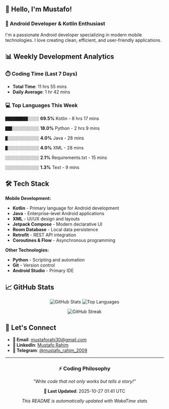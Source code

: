 ## 👋 Hello, I'm Mustafo!

### 🚀 Android Developer & Kotlin Enthusiast

I'm a passionate Android developer specializing in modern mobile technologies. I love creating clean, efficient, and user-friendly applications.

## 📊 Weekly Development Analytics

### ⏱️ Coding Time (Last 7 Days)
- **Total Time**: 11 hrs 55 mins
- **Daily Average**: 1 hr 42 mins

### 💻 Top Languages This Week


`██████████░░░░░` **69.5%** Kotlin - 8 hrs 17 mins

`███░░░░░░░░░░░░` **18.0%** Python - 2 hrs 9 mins

`█░░░░░░░░░░░░░░` **4.0%** Java - 28 mins

`█░░░░░░░░░░░░░░` **4.0%** XML - 28 mins

`░░░░░░░░░░░░░░░` **2.1%** Requirements.txt - 15 mins

`░░░░░░░░░░░░░░░` **1.3%** Text - 9 mins


## 🛠️ Tech Stack

**Mobile Development:**
- **Kotlin** - Primary language for Android development
- **Java** - Enterprise-level Android applications  
- **XML** - UI/UX design and layouts
- **Jetpack Compose** - Modern declarative UI
- **Room Database** - Local data persistence
- **Retrofit** - REST API integration
- **Coroutines & Flow** - Asynchronous programming

**Other Technologies:**
- **Python** - Scripting and automation
- **Git** - Version control
- **Android Studio** - Primary IDE

## 📈 GitHub Stats

<div align="center">

![GitHub Stats](https://github-readme-stats.vercel.app/api?username=Developer-Mustafo&show_icons=true&theme=radical&hide_border=true)
![Top Languages](https://github-readme-stats.vercel.app/api/top-langs/?username=Developer-Mustafo&layout=compact&theme=radical&hide_border=true)

![GitHub Streak](https://github-readme-streak-stats.herokuapp.com/?user=Developer-Mustafo&theme=radical&hide_border=true)

</div>

## 🤝 Let's Connect

- **📧 Email**: mustaforahi30@gmail.com
- **💼 LinkedIn**: [Mustafo Rahim](https://www.linkedin.com/in/mustafo-rahim-4a0384324)
- **📱 Telegram**: [@mustafo_rahim_2009](https://t.me/mustafo_rahim_2009)

---

<div align="center">

### ⚡ Coding Philosophy
*"Write code that not only works but tells a story!"*

**📅 Last Updated**: 2025-10-27 01:41 UTC

*This README is automatically updated with WakaTime stats*

</div>
